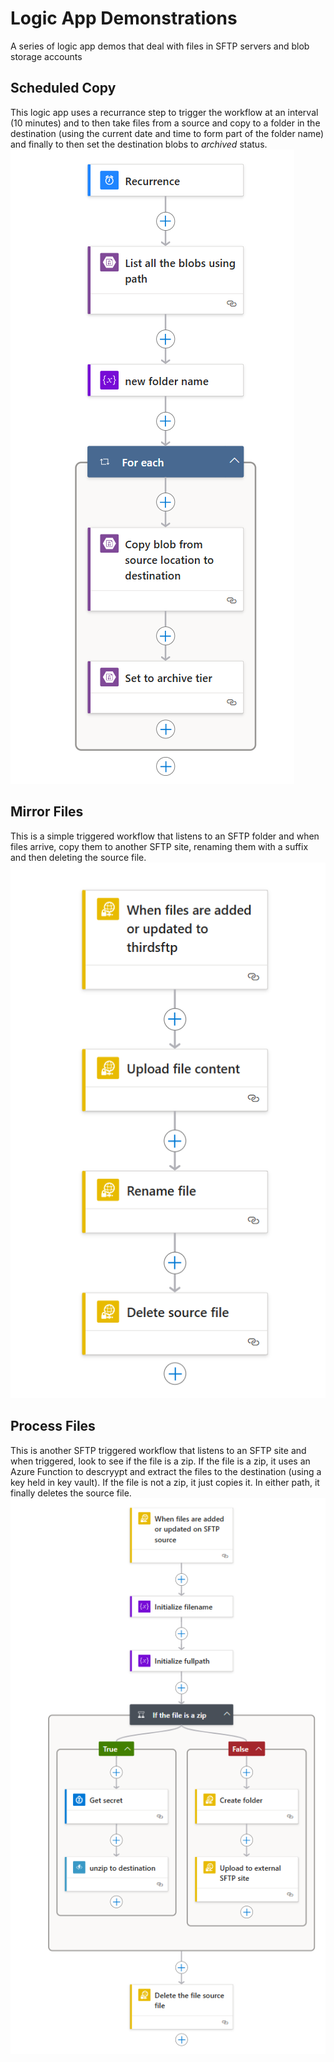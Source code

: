 # Logic App Demonstrations
A series of logic app demos that deal with files in SFTP servers and blob storage accounts

## Scheduled Copy
This logic app uses a recurrance step to trigger the workflow at an interval (10 minutes) and to then take files from a source and copy to a folder in the destination (using the current date and time to form part of the folder name) and finally to then set the destination blobs to *archived* status.
![Scheduled Copy](images/scheduled-copy.png "Scheduled Copy")

## Mirror Files
This is a simple triggered workflow that listens to an SFTP folder and when files arrive, copy them to another SFTP site, renaming them with a suffix and then deleting the source file.
![Mirror Files](images/mirror-files.png "Mirror Files")

## Process Files
This is another SFTP triggered workflow that listens to an SFTP site and when triggered, look to see if the file is a zip. If the file is a zip, it uses an Azure Function to descryypt and extract the files to the destination (using a key held in key vault). If the file is not a zip, it just copies it. In either path, it finally deletes the source file.
![Process Files](images/process-files.png "Process Files")


